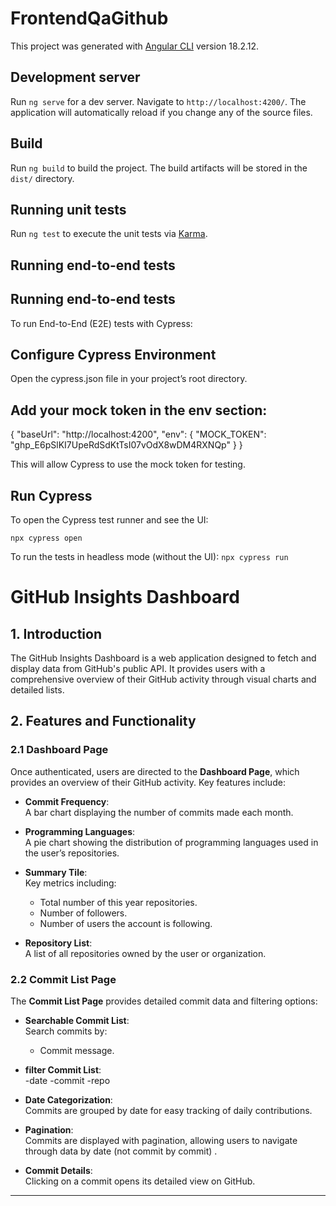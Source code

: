# FrontendQaGithub

This project was generated with [Angular CLI](https://github.com/angular/angular-cli) version 18.2.12.

## Development server

Run `ng serve` for a dev server. Navigate to `http://localhost:4200/`. The application will automatically reload if you change any of the source files.


## Build

Run `ng build` to build the project. The build artifacts will be stored in the `dist/` directory.

## Running unit tests

Run `ng test` to execute the unit tests via [Karma](https://karma-runner.github.io).

## Running end-to-end tests




##  Running end-to-end tests
To run End-to-End (E2E) tests with Cypress:

##   Configure Cypress Environment
Open the cypress.json file in your project’s root directory.

##  Add your mock token in the env section:
{
  "baseUrl": "http://localhost:4200",
  "env": {
    "MOCK_TOKEN": "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"
  }
}

This will allow Cypress to use the mock token for testing.

##  Run Cypress
To open the Cypress test runner and see the UI:

`npx cypress open`

To run the tests in headless mode (without the UI):
`npx cypress run`



# GitHub Insights Dashboard

## 1. Introduction
The GitHub Insights Dashboard is a web application designed to fetch and display data from GitHub's public API. It provides users with a comprehensive overview of their GitHub activity through visual charts and detailed lists.

## 2. Features and Functionality

### 2.1 Dashboard Page
Once authenticated, users are directed to the **Dashboard Page**, which provides an overview of their GitHub activity. Key features include:

- **Commit Frequency**:  
  A bar chart displaying the number of commits made each month.

- **Programming Languages**:  
  A pie chart showing the distribution of programming languages used in the user’s repositories.

- **Summary Tile**:  
  Key metrics including:
  - Total number of this year repositories.
  - Number of followers.
  - Number of users the account is following.

- **Repository List**:  
  A list of all repositories owned by the user or organization.

### 2.2 Commit List Page
The **Commit List Page** provides detailed commit data and filtering options:

- **Searchable Commit List**:  
  Search commits by:
  - Commit message.
- **filter Commit List**:  
-date
-commit
-repo


- **Date Categorization**:  
  Commits are grouped by date for easy tracking of daily contributions.

- **Pagination**:  
  Commits are displayed with pagination, allowing users to navigate through data by date (not commit by commit) .

- **Commit Details**:  
  Clicking on a commit opens its detailed view on GitHub.

---
